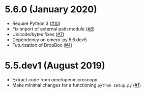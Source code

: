 # 5.6.0 (January 2020)

- Require Python 3 ([#10](https://github.com/ome/omero-dropbox/pull/10))
- Fix import of external path module ([#8](https://github.com/ome/omero-dropbox/pull/8))
- Unicode/bytes fixes ([#7](https://github.com/ome/omero-dropbox/pull/7))
- Dependency on omero-py 5.6.dev5
- Futurization of DropBox ([#4](https://github.com/ome/omero-dropbox/pull/4))

# 5.5.dev1 (August 2019)

- Extract code from ome/openmicroscopy
- Make minimal changes for a functioning `python setup.py` ([#1](https://github.com/ome/omero-dropbox/pull/1))
